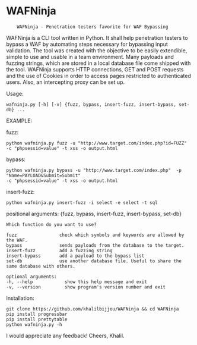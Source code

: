 # WAFNinja

	    WAFNinja - Penetration testers favorite for WAF Bypassing


WAFNinja is a CLI tool written in Python. It shall help penetration testers to bypass a WAF by
automating steps necessary for bypassing input validation. The tool was created with the objective
to be easily extendible, simple to use and usable in a team environment. Many payloads and
fuzzing strings, which are stored in a local database file come shipped with the tool. WAFNinja
supports HTTP connections, GET and POST requests and the use of Cookies in order to access
pages restricted to authenticated users. Also, an intercepting proxy can be set up.

Usage: 

	wafninja.py [-h] [-v] {fuzz, bypass, insert-fuzz, insert-bypass, set-db} ...

    
EXAMPLE:

fuzz:
	
	python wafninja.py fuzz -u "http://www.target.com/index.php?id=FUZZ" 
	-c "phpsessid=value" -t xss -o output.html 

bypass:
	
	python wafninja.py bypass -u "http://www.target.com/index.php"  -p "Name=PAYLOAD&Submit=Submit"         
	-c "phpsessid=value" -t xss -o output.html

insert-fuzz:

	python wafninja.py insert-fuzz -i select -e select -t sql

positional arguments:
  {fuzz, bypass, insert-fuzz, insert-bypass, set-db}
                        
    Which function do you want to use?
                        
    fuzz                check which symbols and keywords are allowed by the WAF.
    bypass              sends payloads from the database to the target.
    insert-fuzz         add a fuzzing string
    insert-bypass       add a payload to the bypass list
    set-db              use another database file. Useful to share the same database with others.

    optional arguments:
    -h, --help            show this help message and exit
    -v, --version         show program's version number and exit

Installation:

	git clone https://github.com/khalilbijjou/WAFNinja && cd WAFNinja
	pip install progressbar
	pip install prettytable
	python wafninja.py -h

I would appreciate any feedback! Cheers, Khalil.

